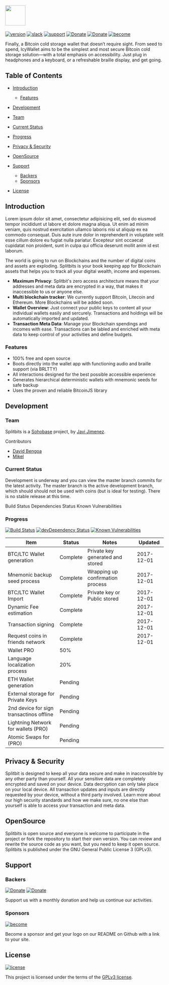 # <a href='http://sohobase.co/splitbits/'><img src='https://i.imgur.com/ABE1Otk.png' height='64'></a>

[![version](https://img.shields.io/badge/v-0.4.1-blue.svg?style=for-the-badge)]()
[![slack](https://img.shields.io/badge/slack--blue.svg?style=for-the-badge)](https://sohobase.slack.com/join/shared_invite/enQtMjUxMjI4MjEyNjQ2LTNkYWRjY2VkMmEwNzRkYjg3Y2JmOTU5ODliMDBiODgwZWQ3MjcwM2IwOWIyYTAxODkyYWQ2NDY4N2ZiOGMxZjc)
[![support](https://img.shields.io/badge/support--blue.svg?style=for-the-badge)](support@sohobase.co)
[![Donate](https://img.shields.io/badge/donate-₿-yellow.svg?style=for-the-badge)](https://chart.googleapis.com/chart?chs=320x320&cht=qr&chl=bitcoin:19hdnHUYwTSCffNKazV379r9HrwNwEfeeA?amount=0.001) [![Donate](https://img.shields.io/badge/donate-Ł-lightgrey.svg?style=for-the-badge)]()
[![become](https://img.shields.io/badge/become-sponsor-brightgreen.svg?style=for-the-badge)](https://chart.googleapis.com/chart?chs=320x320&cht=qr&chl=bitcoin:19hdnHUYwTSCffNKazV379r9HrwNwEfeeA?amount=0.01)

Finally, a Bitcoin cold storage wallet that doesn’t require sight. From seed to spend, IcyWallet aims to be the simplest and most secure Bitcoin cold storage solution—with a total emphasis on accessibility. Just plug in headphones and a keyboard, or a refreshable braille display, and get going.

## Table of Contents
* [Introduction](#introduction)
  * [Features](#features)

* [Development](#development)
 * [Team](#team)
 * [Current Status](#current-status)
 * [Progress](#progress)

* [Privacy & Security](#privacy)

* [OpenSource](#opensource)

* [Support](#support)
  * [Backers](#backers)
  * [Sponsors](#sponsors)
* [License](#license)

## Introduction
Lorem ipsum dolor sit amet, consectetur adipisicing elit, sed do eiusmod tempor incididunt ut labore et dolore magna aliqua. Ut enim ad minim veniam, quis nostrud exercitation ullamco laboris nisi ut aliquip ex ea commodo consequat. Duis aute irure dolor in reprehenderit in voluptate velit esse cillum dolore eu fugiat nulla pariatur. Excepteur sint occaecat cupidatat non proident, sunt in culpa qui officia deserunt mollit anim id est laborum.

The world is going to run on Blockchains and the number of digital coins and assets are exploding. Splitbits is your book keeping app for Blockchain assets that helps you to track all your digital wealth, income and expenses.

 - **Maximum Privacy**: Splitbit's zero access architecture means that your addresses and meta data are encrypted in a way, that makes it inaccessible to us or anyone else.
 - **Multi blockchain tracker**:  We currently support Bitcoin, Litecoin and Ethereum. More Blockchains will be added soon.
 - **Wallet Overview**: Just connect your public keys to content all your individual wallets easily and sercurely. Transactions and holdings will be automatically imported and updated.
 - **Transaction Meta Data**: Manage your Blockchain spendings and incomes with ease. Transactions can be labled and enriched with meta data to keep control of your activities and define budgets.

### Features
- 100% free and open source
- Boots directly into the wallet app with functioning audio and braille support (via BRLTTY)
- All interactions designed for the best possible accessible experience
- Generates hierarchical deterministic wallets with mnemonic seeds for safe backup
- Uses the proven and reliable BitcoinJS library


## Development

### Team
Splitbits is a [Sohobase](http://sohobase.co) project, by [Javi Jimenez](https://github.com/soyjavi).

Contributors
  - [David Bengoa](https://github.com/soyjavi)
  - [Mikel](https://github.com/soyjavi)

### Current Status
Development is underway and you can view the master branch commits for the latest activity. The master branch is the active development branch, which should should not be used with coins (but is ideal for testing). There is no stable release at this time.

Build Status Dependencies Status Known Vulnerabilities

### Progress
[![Build Status](https://travis-ci.org/sohobase/splitbits.svg?style=for-the-badge&branch=master)](https://travis-ci.org/sohobase/splitbits)
[![devDependency Status](https://img.shields.io/david/sohobase/splitbits.svg?style=for-the-badge)](https://david-dm.org/sohobase/splitbits#info=dependencies)
[![Known Vulnerabilities](https://snyk.io/test/github/sohobase/splitbits/badge.svg)](https://snyk.io/test/sohobase/splitbits)

| Item                                       | Status   | Notes                            | Updated    |
| ------------------------------------------ | -------- | -------------------------------- | ---------- |
| BTC/LTC Wallet generation                  | Complete | Private key generated and stored | 2017-12-01 |
| Mnemonic backup seed process               | Complete | Wrapping up confirmation process | 2017-12-01 |
| BTC/LTC Wallet Import                      | Complete | Private key or Public stored     | 2017-12-01 |
| Dynamic Fee estimation                     | Complete |                                  | 2017-12-01 |
| Transaction signing                        | Complete |                                  | 2017-12-01 |
| Request coins in friends network           | Complete |                                  | 2017-12-01 |
| Wallet PRO                                 | 50%      |                                  |            |
| Language localization process              | 20%      |                                  |            |
| ETH Wallet generation                      | Pending  |                                  |            |
| External storage for Private Keys          | Pending  |                                  |            |
| 2nd device for sign transactinos offline   | Pending  |                                  |            |
| Lightning Network for wallets (PRO)        | Pending  |                                  |            |
| Atomic Swaps for (PRO)                     | Pending  |                                  |            |


## Privacy & Security
Splitbit is designed to keep all your data secure and make in inaccessible by any other party than yourself. All your sensitive data are completely encrypted and saved on your device. Data decryption can only take place on your local device. All transaction updates and inputs are directly requested by your device, without a third party involved. Learn more about our high security standards and how we make sure, no one else than yourself is able to access your transaction and meta data.


## OpenSource
Splitbits is open source and everyone is welcome to participate in the project or fork the repository to start their own version. You can review and rewrite the source code as you want, but you need to keep it open source. Splitbits is published under the GNU General Public License 3 (GPLv3).


## Support

### Backers
[![Donate](https://img.shields.io/badge/donate-₿-yellow.svg?style=for-the-badge)](https://chart.googleapis.com/chart?chs=320x320&cht=qr&chl=bitcoin:19hdnHUYwTSCffNKazV379r9HrwNwEfeeA?amount=0.001) [![Donate](https://img.shields.io/badge/donate-Ł-lightgrey.svg?style=for-the-badge)]()

Support us with a monthly donation and help us continue our activities.

### Sponsors
[![become](https://img.shields.io/badge/become-sponsor-brightgreen.svg?style=for-the-badge)](https://chart.googleapis.com/chart?chs=320x320&cht=qr&chl=bitcoin:19hdnHUYwTSCffNKazV379r9HrwNwEfeeA?amount=0.01)

Become a sponsor and get your logo on our README on Github with a link to your site.


## License
[![license](https://img.shields.io/badge/license-GPLv3-blue.svg?style=for-the-badge)](http://www.opensource.org/licenses/GPL-3.0)

This project is licensed under the terms of the [GPLv3 license](http://www.opensource.org/licenses/GPL-3.0).
